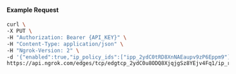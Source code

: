 <!-- Code generated for API Clients. DO NOT EDIT. -->

#### Example Request

```bash
curl \
-X PUT \
-H "Authorization: Bearer {API_KEY}" \
-H "Content-Type: application/json" \
-H "Ngrok-Version: 2" \
-d '{"enabled":true,"ip_policy_ids":["ipp_2ydC0tRD8XnNAEaupv9zP6Eppm9"]}' \
https://api.ngrok.com/edges/tcp/edgtcp_2ydC0u8ODQ8XjqjgSz8YEjv4Fq1/ip_restriction
```
